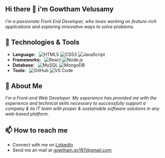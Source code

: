 ## Hi there 👋 i'm Gowtham Velusamy

*I’m a passionate Front End Developer, who loves working on feature-rich applications and exploring innovative ways to solve problems.*

## 🔧 Technologies & Tools

- **Language:&nbsp;&nbsp;** ![HTML5](https://img.shields.io/badge/HTML5-%23E34F26.svg?style=flat&logo=html5&logoColor=white) ![CSS3](https://img.shields.io/badge/CSS3-%231572B6.svg?style=flat&logo=css3&logoColor=white) ![JavaScript](https://img.shields.io/badge/JavaScript-%23F7DF1E.svg?style=flat&logo=javascript&logoColor=black)
- **Frameworks:&nbsp;&nbsp;** ![React](https://img.shields.io/badge/React-%2361DAFB.svg?style=flat&logo=react&logoColor=black) ![Node.js](https://img.shields.io/badge/Node.js-%23339933.svg?style=flat&logo=node.js&logoColor=white)
- **Database:&nbsp;&nbsp;** ![MySQL](https://img.shields.io/badge/MySQL-%2300f.svg?style=flat&logo=mysql&logoColor=white) ![MongoDB](https://img.shields.io/badge/MongoDB-%2347A248.svg?style=flat&logo=mongodb&logoColor=white)
- **Tools:&nbsp;&nbsp;** ![GitHub](https://img.shields.io/badge/GitHub-%23181717.svg?style=flat&logo=github&logoColor=white) ![VS Code](https://img.shields.io/badge/VS%20Code-%23007ACC.svg?style=flat&logo=visual-studio-code&logoColor=white)

## 🚀 About Me

  *I'm a Front-end Web Developer. My experience has provided me with the experience and technical skills necessary to successfully support a company & its IT team with proper & sustainable software solutions in any web-based platform.*

## 📫 How to reach me

  - Connect with me on [LinkedIn](https://www.linkedin.com/in/gowtham-velusamy-7295732b2/)
  - Send me an mail at [gowtham.gv197@gmail.com](https://mail.google.com/mail/u/0/?tab=rm&ogbl#inbox)

<!--
**Gowthamvsamy/Gowthamvsamy** is a ✨ _special_ ✨ repository because its `README.md` (this file) appears on your GitHub profile.

Here are some ideas to get you started:

- 🔭 I’m currently working on ...
- 🌱 I’m currently learning ...
- 👯 I’m looking to collaborate on ...
- 🤔 I’m looking for help with ...
- 💬 Ask me about ...
- 📫 How to reach me: ...
- 😄 Pronouns: ...
- ⚡ Fun fact: ...
-->

